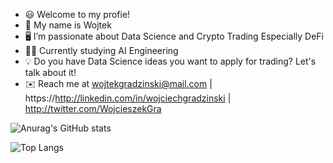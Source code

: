- 😃 Welcome to my profie!
- 👋 My name is Wojtek
- 🖥️ I’m passionate about Data Science and Crypto Trading Especially DeFi
- 👨‍🎓 Currently studying AI Engineering
- 💡 Do you have Data Science ideas you want to apply for trading? Let's talk about it!
- ✉️ Reach me at wojtekgradzinski@mail.com  | https://http://linkedin.com/in/wojciechgradzinski | http://twitter.com/WojcieszekGra



 

![Anurag's GitHub stats](https://github-readme-stats.vercel.app/api?username=wojtekgradzinski&show_icons=true&theme=radical)




![Top Langs](https://github-readme-stats.vercel.app/api/top-langs/?username=wojtekgradzinski&hide=javascript,css,html,html&theme=tokyonight)
